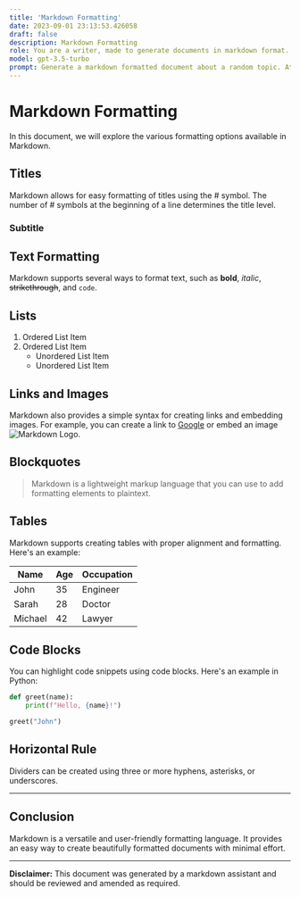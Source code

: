 ```yaml
---
title: 'Markdown Formatting'
date: 2023-09-01 23:13:53.426058
draft: false
description: Markdown Formatting
role: You are a writer, made to generate documents in markdown format. It is very important that all of the documents you generate are in valid markdown format.
model: gpt-3.5-turbo
prompt: Generate a markdown formatted document about a random topic. At the bottom, include a disclaimer explaining that the document was generated by you. The first line of the document should be the title. Make sure that the entire document is in proper markdown format, using a mix of various tags to make the document visually appealing.
---
```


# Markdown Formatting

In this document, we will explore the various formatting options available in Markdown.

## Titles

Markdown allows for easy formatting of titles using the # symbol. The number of # symbols at the beginning of a line determines the title level.

### Subtitle

## Text Formatting

Markdown supports several ways to format text, such as **bold**, _italic_, ~~strikethrough~~, and `code`.

## Lists

1. Ordered List Item
2. Ordered List Item
    * Unordered List Item
    * Unordered List Item

## Links and Images

Markdown also provides a simple syntax for creating links and embedding images. For example, you can create a link to [Google](https://www.google.com) or embed an image ![Markdown Logo](https://markdown-here.com/img/icon256.png).

## Blockquotes

> Markdown is a lightweight markup language that you can use to add formatting elements to plaintext.

## Tables

Markdown supports creating tables with proper alignment and formatting. Here's an example:

| Name     | Age | Occupation |
|----------|-----|------------|
| John     | 35  | Engineer   |
| Sarah    | 28  | Doctor     |
| Michael  | 42  | Lawyer     |

## Code Blocks

You can highlight code snippets using code blocks. Here's an example in Python:

```python
def greet(name):
    print(f"Hello, {name}!")

greet("John")
```

## Horizontal Rule

Dividers can be created using three or more hyphens, asterisks, or underscores.

---

## Conclusion

Markdown is a versatile and user-friendly formatting language. It provides an easy way to create beautifully formatted documents with minimal effort.

---

**Disclaimer:** This document was generated by a markdown assistant and should be reviewed and amended as required.